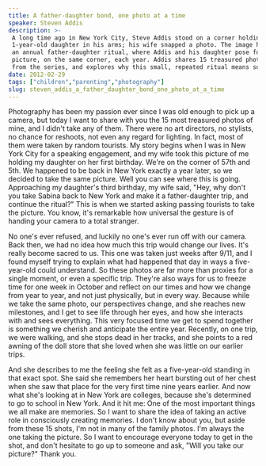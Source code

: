 ```yaml
---
title: A father-daughter bond, one photo at a time
speaker: Steven Addis
description: >-
 A long time ago in New York City, Steve Addis stood on a corner holding his
 1-year-old daughter in his arms; his wife snapped a photo. The image has inspired
 an annual father-daughter ritual, where Addis and his daughter pose for the same
 picture, on the same corner, each year. Addis shares 15 treasured photographs
 from the series, and explores why this small, repeated ritual means so much.
date: 2012-02-29
tags: ["children","parenting","photography"]
slug: steven_addis_a_father_daughter_bond_one_photo_at_a_time
---
```


Photography has been my passion ever since I was old enough to pick up a camera, but today
I want to share with you the 15 most treasured photos of mine, and I didn't take any of
them. There were no art directors, no stylists, no chance for reshoots, not even any
regard for lighting. In fact, most of them were taken by random tourists. My story begins
when I was in New York City for a speaking engagement, and my wife took this picture of me
holding my daughter on her first birthday. We're on the corner of 57th and 5th. We
happened to be back in New York exactly a year later, so we decided to take the same
picture. Well you can see where this is going. Approaching my daughter's third birthday, my
wife said, "Hey, why don't you take Sabina back to New York and make it a father-daughter
trip, and continue the ritual?" This is when we started asking passing tourists to take
the picture. You know, it's remarkable how universal the gesture is of handing your camera
to a total stranger.

No one's ever refused, and luckily no one's ever run off with our camera. Back then, we had
no idea how much this trip would change our lives. It's really become sacred to us. This
one was taken just weeks after 9/11, and I found myself trying to explain what had
happened that day in ways a five-year-old could understand. So these photos are far more
than proxies for a single moment, or even a specific trip. They're also ways for us to
freeze time for one week in October and reflect on our times and how we change from year
to year, and not just physically, but in every way. Because while we take the same photo,
our perspectives change, and she reaches new milestones, and I get to see life through her
eyes, and how she interacts with and sees everything. This very focused time we get to
spend together is something we cherish and anticipate the entire year. Recently, on one
trip, we were walking, and she stops dead in her tracks, and she points to a red awning of
the doll store that she loved when she was little on our earlier trips.

And she describes to me the feeling she felt as a five-year-old standing in that exact
spot. She said she remembers her heart bursting out of her chest when she saw that place
for the very first time nine years earlier. And now what she's looking at in New York are
colleges, because she's determined to go to school in New York. And it hit me: One of the
most important things we all make are memories. So I want to share the idea of taking an
active role in consciously creating memories. I don't know about you, but aside from these
15 shots, I'm not in many of the family photos. I'm always the one taking the picture. So
I want to encourage everyone today to get in the shot, and don't hesitate to go up to
someone and ask, "Will you take our picture?" Thank you. 

<!--
ad_duration=3.33
comment_count=77
event="TED2012"
external_start_time=0
intro_duration=11.82
is_subtitle_required="False"
is_talk_featured="True"
language="en"
language_swap="False"
native_language="en"
number_of_related_talks=6
number_of_speakers=1
number_of_subtitled_videos=45
number_of_tags=3
number_of_talk_download_languages=46
number_of_talk_more_resources=0
number_of_talk_recommendations=0
number_of_talks_take_actions=0
post_ad_duration=0.83
published_timestamp="2012-12-19 11:00:00"
recording_date="2012-02-29"
speaker_description="Brand strategist"
speaker_is_published=1
speaker_name="Steven Addis"
talk_name="A father-daughter bond, one photo at a time"
talks_tags=["children","parenting","photography"]
url_audio="https://download.ted.com/talks/StevenAddis_2012.mp3?apikey=acme-roadrunner"
url_photo_speaker="https://pe.tedcdn.com/images/ted/2afa153c53ea476aa640a577fdd5e031389b65b7_254x191.jpg"
url_photo_talk="https://pe.tedcdn.com/images/ted/21f4d05961a6c8ee1c20015f41c2d828d5c09917_1600x1200.jpg"
url_webpage="https://www.ted.com/talks/steven_addis_a_father_daughter_bond_one_photo_at_a_time"
video_type_name="TED Stage Talk"
-->